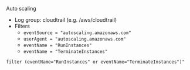 Auto scaling
- Log group: cloudtrail (e.g. /aws/cloudtrail)
- Filters
    - `eventSource = "autoscaling.amazonaws.com"`
    - `userAgent = "autoscaling.amazonaws.com"`
    - `eventName = "RunInstances"`
    - `eventName = "TerminateInstances"`
    
```
filter (eventName="RunInstances" or eventName="TerminateInstances")"
```
